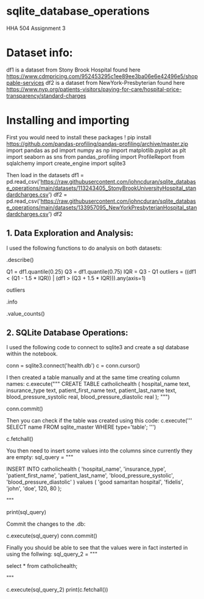 # sqlite_database_operations
HHA 504 Assignment 3


# Dataset info:
df1 is a dataset from Stony Brook Hospital found here https://www.cdmpricing.com/952453295c1ee89ee3ba06e6e42496e5/shoppable-services
df2 is a dataset from NewYork-Presbyterian found here https://www.nyp.org/patients-visitors/paying-for-care/hospital-price-transparency/standard-charges

# Installing and importing
First you would need to install these packages
! pip install https://github.com/pandas-profiling/pandas-profiling/archive/master.zip
import pandas as pd
import numpy as np
import matplotlib.pyplot as plt
import seaborn as sns
from pandas_profiling import ProfileReport
from sqlalchemy import create_engine
import sqlite3

Then load in the datasets
df1 = pd.read_csv('https://raw.githubusercontent.com/johncduran/sqlite_database_operations/main/datasets/113243405_StonyBrookUniversityHospital_standardcharges.csv')
df2 = pd.read_csv('https://raw.githubusercontent.com/johncduran/sqlite_database_operations/main/datasets/133957095_NewYorkPresbyterianHospital_standardcharges.csv')
df2

## 1. Data Exploration and Analysis:
I used the following functions to do analysis on both datasets:

.describe()

Q1 = df1.quantile(0.25)
Q3 = df1.quantile(0.75)
IQR = Q3 - Q1
outliers = ((df1 < (Q1 - 1.5 * IQR)) | (df1 > (Q3 + 1.5 * IQR))).any(axis=1)

outliers

.info

.value_counts()

## 2. SQLite Database Operations:
I used the following code to connect to sqlite3 and create a sql database within the notebook.

conn = sqlite3.connect('health.db')
c = conn.cursor()

I then created a table manually and at the same time creating column names:
c.execute("""
            CREATE TABLE catholichealth
                (
                    hospital_name text,
                    insurance_type text,
                    patient_first_name text,
                    patient_last_name text,
                    blood_pressure_systolic real,
                    blood_pressure_diastolic real
                );
          """)

conn.commit()

Then you can check if the table was created using this code:
c.execute('''
  SELECT name
  FROM sqlite_master
  WHERE type='table';
  ''')

c.fetchall()

You then need to insert some values into the columns since currently they are empty:
sql_query = """

INSERT INTO catholichealth (
    'hospital_name',
    'insurance_type',
    'patient_first_name',
    'patient_last_name',
    'blood_pressure_systolic',
    'blood_pressure_diastolic'
  )
  values (
    'good samaritan hospital',
    'fidelis',
    'john',
    'doe',
    120,
    80
  );

"""

print(sql_query)

Commit the changes to the .db:

c.execute(sql_query)
conn.commit()

Finally you should be able to see that the values were in fact insterted in using the follwing: 
sql_query_2 = """

select *
from catholichealth;

"""

c.execute(sql_query_2)
print(c.fetchall())